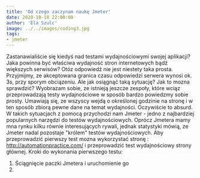 ```yaml
---
title: 'Od czego zaczynam naukę Jmeter'
date: 2020-10-18 22:00:00
author: 'Ela Szulc'
image: ../../images/coding3.jpg
tags:
- jmeter
---
```


Zastanawialiście się kiedyś nad testami wydajnościowymi swojej aplikacji? Jaka powinna być właściwa wydajność stron internetowych bądź większych serwisów?
Otóz odpowiedź nie jest niestety taka prosta. Przyjmijmy, ze akceptowana granica czasu odpowiedzi serwera wynosi ok. 3s, przy sporym obciązeniu. Ale jak osiągnąć taką sytuację? Jak to mozna sprawdzić?
Wyobrazam sobie, ze istnieją jeszcze zespoły, które wciąz przeprowadzają testy wydajnościowe w sposób bardzo powiedzmy sobie prosty. Umawiają się, ze wszyscy wejdą o określonej godzinie na stronę i w ten sposób zbiorą pewne dane na temat wydajności. Oczywiście to absurd.
W takich sytuacjach z pomocą przychodzi nam Jmeter - jedno z najbardziej popularnych narzędzi do testów wydajnościowych. Oprócz Jmetera mamy mna rynku kilku równie interesujących rywali, jednak statystyki mówią, ze Jmeter nadal pozostaje "królem" testów wydajnościowych.
Aby przeprowadzić pierwszy test mozna wykorzystać stronę : http://automationpractice.com/ i przeprowadzić test wydajnościowy strony głównej.
Kroki do wykonania pierwszego testu:
1. Ściągnięcie paczki Jmetera i uruchomienie go
2.
